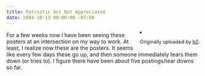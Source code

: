 ```yaml
---
title: Patriotic Act Not Appreciated
date: 2004-10-13 00:00:00 -07:00
---
```


<div style="float: right; margin-left: 10px; margin-bottom: 10px;"> <a href="http://www.flickr.com/photos/98757108@N00/801339/" title="photo sharing"><img src="http://www.flickr.com/photos/801339_221dc5bcd7_m.jpg" alt="" style="border: solid 2px #000000;" /></a> <br /> <span style="font-size: 0.9em; margin-top: 0px;">  <a href="http://www.flickr.com/photos/98757108@N00/801339/"></a>  <br />  Originally uploaded by <a href="http://www.flickr.com/people/98757108@N00/">b0</a>. </span></div>For a few weeks now I have been seeing these posters at an intersection on my way to work. At least, I realize now these are the posters. It seems like every few days these go up, and then someone immediately tears them down (or tries to). I figure there have been about five postings/tear downs so far.<br clear="all" />
